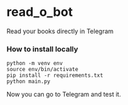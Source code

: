 # read_o_bot
Read your books directly in Telegram

### How to install locally
```
python -m venv env
source env/bin/activate
pip install -r requirements.txt
python main.py
```
Now you can go to Telegram and test it. 
